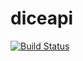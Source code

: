 # diceapi
[![Build Status](https://travis-ci.org/justincampbell/diceapi.png?branch=travis-ci)](https://travis-ci.org/justincampbell/diceapi)
